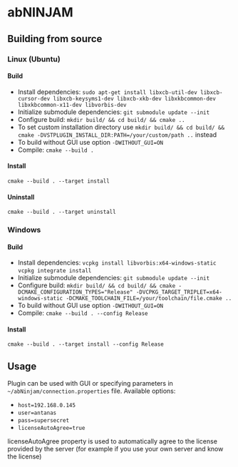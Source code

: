 # abNINJAM

## Building from source

### Linux (Ubuntu)

#### Build
- Install dependencies:
`sudo apt-get install libxcb-util-dev libxcb-cursor-dev libxcb-keysyms1-dev libxcb-xkb-dev libxkbcommon-dev libxkbcommon-x11-dev libvorbis-dev`
- Initialize submodule dependencies:
`git submodule update --init`
- Configure build:
`mkdir build/ && cd build/ && cmake ..`  
- To set custom installation directory use `mkdir build/ && cd build/ && cmake -DVSTPLUGIN_INSTALL_DIR:PATH=/your/custom/path ..` instead
- To build without GUI use option `-DWITHOUT_GUI=ON`
- Compile:
`cmake --build .`

#### Install
`cmake --build . --target install`

#### Uninstall
`cmake --build . --target uninstall`


### Windows

#### Build
- Install dependencies:
`vcpkg install libvorbis:x64-windows-static`
`vcpkg integrate install`
- Initialize submodule dependencies:
`git submodule update --init`
- Configure build:
`mkdir build/ && cd build/ && cmake -DCMAKE_CONFIGURATION_TYPES="Release" -DVCPKG_TARGET_TRIPLET=x64-windows-static -DCMAKE_TOOLCHAIN_FILE=/your/toolchain/file.cmake ..`  
- To build without GUI use option `-DWITHOUT_GUI=ON`
- Compile:
`cmake --build . --config Release`

#### Install
`cmake --build . --target install --config Release`

## Usage
Plugin can be used with GUI or specifying parameters in `~/abNinjam/connection.properties` file. Available options: 
- `host=192.168.0.145`
- `user=antanas`
- `pass=supersecret`
- `licenseAutoAgree=true`

licenseAutoAgree property is used to automatically agree to the license provided by the server (for example if you use your own server and know the license)
